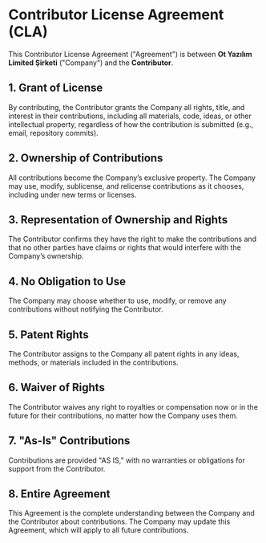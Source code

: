 # Contributor License Agreement (CLA)

This Contributor License Agreement ("Agreement") is between **Ot Yazılım Limited Şirketi** ("Company") and the **Contributor**.

## 1. Grant of License
By contributing, the Contributor grants the Company all rights, title, and interest in their contributions, including all materials, code, ideas, or other intellectual property, regardless of how the contribution is submitted (e.g., email, repository commits).

## 2. Ownership of Contributions
All contributions become the Company’s exclusive property. The Company may use, modify, sublicense, and relicense contributions as it chooses, including under new terms or licenses.

## 3. Representation of Ownership and Rights
The Contributor confirms they have the right to make the contributions and that no other parties have claims or rights that would interfere with the Company’s ownership.

## 4. No Obligation to Use
The Company may choose whether to use, modify, or remove any contributions without notifying the Contributor.

## 5. Patent Rights
The Contributor assigns to the Company all patent rights in any ideas, methods, or materials included in the contributions.

## 6. Waiver of Rights
The Contributor waives any right to royalties or compensation now or in the future for their contributions, no matter how the Company uses them.

## 7. "As-Is" Contributions
Contributions are provided "AS IS," with no warranties or obligations for support from the Contributor.

## 8. Entire Agreement
This Agreement is the complete understanding between the Company and the Contributor about contributions. The Company may update this Agreement, which will apply to all future contributions.

